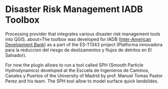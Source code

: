 # Disaster Risk Management IADB Toolbox

Processing provider that integrates various disaster risk management tools into QGIS.
about=The toolbox was developed for IADB ([Inter-American Development Bank](https://iadb.org)) as a part of the ES-T1343 project (Platforma innovadora para la reduccion del riesgo de deslizamentos y flujos de detritos en El Salvador).

For now the plugin allows to run a tool called SPH (Smooth Particle Hydrodynamics) developed at the Escuela de Ingenieros de Caminos, Canales y Puertos of the University of Madrid by prof. Manuel Tomas Pastor Perez and his team. The SPH tool allow to model surface quick landslides.
